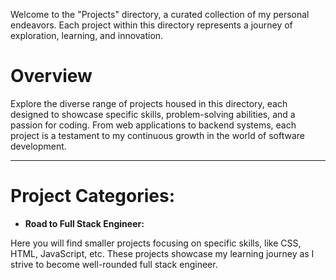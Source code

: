 Welcome to the "Projects" directory, a curated collection of my personal endeavors. Each project within this directory represents a journey of exploration, learning, and innovation.

# Overview
Explore the diverse range of projects housed in this directory, each designed to showcase specific skills, problem-solving abilities, and a passion for coding. From web applications to backend systems, each project is a testament to my continuous growth in the world of software development.

 ---
 
# Project Categories:
- **Road to Full Stack Engineer:**

Here you will find smaller projects focusing on specific skills, like CSS, HTML, JavaScript, etc. These projects showcase my learning journey as I strive to become well-rounded full stack engineer.

